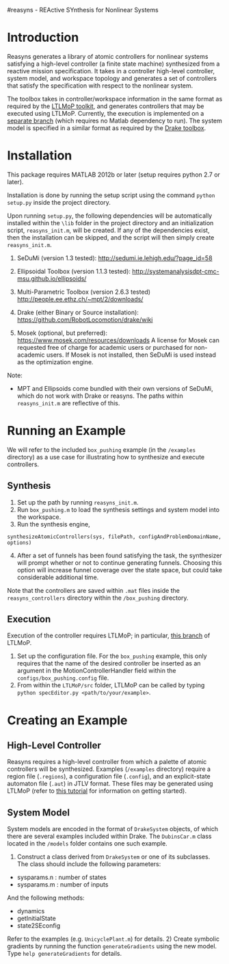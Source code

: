 #reasyns - REActive SYnthesis for Nonlinear Systems

Introduction
============

Reasyns generates a library of atomic controllers for nonlinear systems satisfying a high-level controller (a finite state machine) synthesized from a reactive mission specification.  It takes in a controller high-level controller, system model, and workspace topology and generates a set of controllers that satisfy the specification with respect to the nonlinear system. 

The toolbox takes in controller/workspace information in the same format as required by the [LTLMoP toolkit](http://ltlmop.github.io/), and generates controllers that may be executed using LTLMoP.  Currently, the execution is implemented on a [separate branch](https://github.com/jadecastro/LTLMoP/tree/reasyns_fast) (which requires no Matlab dependency to run).  The system model is specified in a similar format as required by the [Drake toolbox](http://drake.mit.edu/). 

Installation
============

This package requires MATLAB 2012b or later (setup requires python 2.7 or later). 

Installation is done by running the setup script using the command `python setup.py` inside the project directory.

Upon running `setup.py`, the following dependencies will be automatically installed within the `\lib` folder in the project directory and an initialization script, `reasyns_init.m`, will be created.  If any of the dependencies exist, then the installation can be skipped, and the script will then simply create `reasyns_init.m`.

1) SeDuMi (version 1.3 tested):
     http://sedumi.ie.lehigh.edu/?page_id=58

2) Ellipsoidal Toolbox (version 1.1.3 tested):
     http://systemanalysisdpt-cmc-msu.github.io/ellipsoids/

3) Multi-Parametric Toolbox (version 2.6.3 tested) 
     http://people.ee.ethz.ch/~mpt/2/downloads/

4) Drake (either Binary or Source installation):
     https://github.com/RobotLocomotion/drake/wiki

5) Mosek (optional, but preferred):
     https://www.mosek.com/resources/downloads
     A license for Mosek can requested free of charge for academic users or purchased for non-academic users.
     If Mosek is not installed, then SeDuMi is used instead as the optimization engine.
     
Note: 
- MPT and Ellipsoids come bundled with their own versions of SeDuMi, which do not work with Drake or reasyns.  The paths within `reasyns_init.m` are reflective of this.

Running an Example
==================

We will refer to the included `box_pushing` example (in the `/examples` directory) as a use case for illustrating how to synthesize and execute controllers. 

Synthesis
---------
1) Set up the path by running `reasyns_init.m`.
2) Run `box_pushing.m` to load the synthesis settings and system model into the workspace.
3) Run the synthesis engine,
```
synthesizeAtomicControllers(sys, filePath, configAndProblemDomainName, options)
```
4) After a set of funnels has been found satisfying the task, the synthesizer will prompt whether or not to continue generating funnels. Choosing this option will increase funnel coverage over the state space, but could take considerable additional time.

Note that the controllers are saved within `.mat` files inside the `reasyns_controllers` directory within the `/box_pushing` directory.

Execution
---------
Execution of the controller requires LTLMoP; in particular, [this branch](https://github.com/jadecastro/LTLMoP/tree/reasyns_fast) of LTLMoP.  
1) Set up the configuration file.  For the `box_pushing` example, this only requires that the name of the desired controller be inserted as an argument in the MotionControllerHandler field within the `configs/box_pushing.config` file.  
2) From within the `LTLMoP/src` folder, LTLMoP can be called by typing `python specEditor.py <path/to/your/example>`.

Creating an Example
===================

High-Level Controller
---------------------
Reasyns requires a high-level controller from which a palette of atomic controllers will be synthesized.  Examples (`/examples` directory) require a region file (`.regions`), a configuration file (`.config`), and an explicit-state automaton file (`.aut`) in JTLV format.  These files may be generated using LTLMoP (refer to [this tutorial](https://github.com/VerifiableRobotics/LTLMoP/wiki/Tutorial) for information on getting started). 

System Model
------------
System models are encoded in the format of `DrakeSystem` objects, of which there are several examples included within Drake.  The `DubinsCar.m` class located in the `/models` folder contains one such example.
1) Construct a class derived from `DrakeSystem` or one of its subclasses.  The class should include the following parameters:
- sysparams.n : number of states
- sysparams.m : number of inputs

And the following methods:
- dynamics
- getInitialState
- state2SEconfig

Refer to the examples (e.g. `UnicyclePlant.m`) for details.
2) Create symbolic gradients by running the function `generateGradients` using the new model. Type `help generateGradients` for details.

